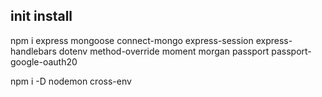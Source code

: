 ## init install
npm i express mongoose connect-mongo express-session express-handlebars dotenv method-override moment morgan passport passport-google-oauth20

npm i -D nodemon cross-env
